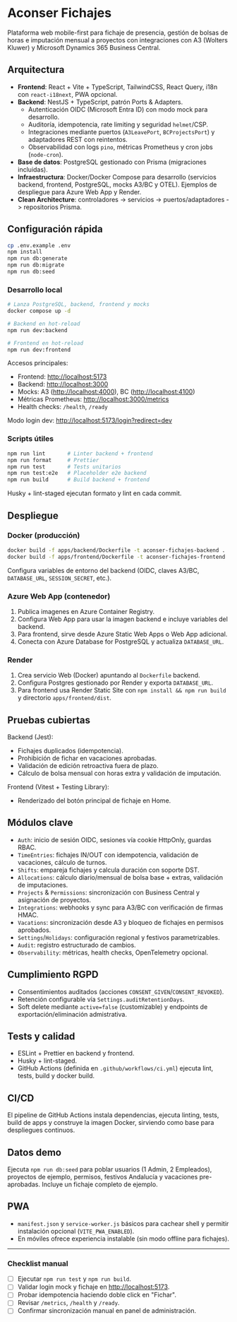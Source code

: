 # Aconser Fichajes

Plataforma web mobile-first para fichaje de presencia, gestión de bolsas de horas e imputación mensual a proyectos con integraciones con A3 (Wolters Kluwer) y Microsoft Dynamics 365 Business Central.

## Arquitectura

- **Frontend**: React + Vite + TypeScript, TailwindCSS, React Query, i18n con `react-i18next`, PWA opcional.
- **Backend**: NestJS + TypeScript, patrón Ports & Adapters.
  - Autenticación OIDC (Microsoft Entra ID) con modo mock para desarrollo.
  - Auditoría, idempotencia, rate limiting y seguridad `helmet`/CSP.
  - Integraciones mediante puertos (`A3LeavePort`, `BCProjectsPort`) y adaptadores REST con reintentos.
  - Observabilidad con logs `pino`, métricas Prometheus y cron jobs (`node-cron`).
- **Base de datos**: PostgreSQL gestionado con Prisma (migraciones incluidas).
- **Infraestructura**: Docker/Docker Compose para desarrollo (servicios backend, frontend, PostgreSQL, mocks A3/BC y OTEL). Ejemplos de despliegue para Azure Web App y Render.
- **Clean Architecture**: controladores -> servicios -> puertos/adaptadores -> repositorios Prisma.

## Configuración rápida

```bash
cp .env.example .env
npm install
npm run db:generate
npm run db:migrate
npm run db:seed
```

### Desarrollo local

```bash
# Lanza PostgreSQL, backend, frontend y mocks
docker compose up -d

# Backend en hot-reload
npm run dev:backend

# Frontend en hot-reload
npm run dev:frontend
```

Accesos principales:
- Frontend: <http://localhost:5173>
- Backend: <http://localhost:3000>
- Mocks: A3 (<http://localhost:4000>), BC (<http://localhost:4100>)
- Métricas Prometheus: <http://localhost:3000/metrics>
- Health checks: `/health`, `/ready`

Modo login dev: <http://localhost:5173/login?redirect=dev>

### Scripts útiles

```bash
npm run lint       # Linter backend + frontend
npm run format     # Prettier
npm run test       # Tests unitarios
npm run test:e2e   # Placeholder e2e backend
npm run build      # Build backend + frontend
```

Husky + lint-staged ejecutan formato y lint en cada commit.

## Despliegue

### Docker (producción)

```bash
docker build -f apps/backend/Dockerfile -t aconser-fichajes-backend .
docker build -f apps/frontend/Dockerfile -t aconser-fichajes-frontend .
```

Configura variables de entorno del backend (OIDC, claves A3/BC, `DATABASE_URL`, `SESSION_SECRET`, etc.).

### Azure Web App (contenedor)
1. Publica imagenes en Azure Container Registry.
2. Configura Web App para usar la imagen backend e incluye variables del backend.
3. Para frontend, sirve desde Azure Static Web Apps o Web App adicional.
4. Conecta con Azure Database for PostgreSQL y actualiza `DATABASE_URL`.

### Render
1. Crea servicio Web (Docker) apuntando al `Dockerfile` backend.
2. Configura Postgres gestionado por Render y exporta `DATABASE_URL`.
3. Para frontend usa Render Static Site con `npm install && npm run build` y directorio `apps/frontend/dist`.

## Pruebas cubiertas

Backend (Jest):
- Fichajes duplicados (idempotencia).
- Prohibición de fichar en vacaciones aprobadas.
- Validación de edición retroactiva fuera de plazo.
- Cálculo de bolsa mensual con horas extra y validación de imputación.

Frontend (Vitest + Testing Library):
- Renderizado del botón principal de fichaje en Home.

## Módulos clave

- `Auth`: inicio de sesión OIDC, sesiones vía cookie HttpOnly, guardas RBAC.
- `TimeEntries`: fichajes IN/OUT con idempotencia, validación de vacaciones, cálculo de turnos.
- `Shifts`: empareja fichajes y calcula duración con soporte DST.
- `Allocations`: cálculo diario/mensual de bolsa base + extras, validación de imputaciones.
- `Projects` & `Permissions`: sincronización con Business Central y asignación de proyectos.
- `Integrations`: webhooks y sync para A3/BC con verificación de firmas HMAC.
- `Vacations`: sincronización desde A3 y bloqueo de fichajes en permisos aprobados.
- `Settings`/`Holidays`: configuración regional y festivos parametrizables.
- `Audit`: registro estructurado de cambios.
- `Observability`: métricas, health checks, OpenTelemetry opcional.

## Cumplimiento RGPD

- Consentimientos auditados (acciones `CONSENT_GIVEN`/`CONSENT_REVOKED`).
- Retención configurable vía `Settings.auditRetentionDays`.
- Soft delete mediante `active=false` (customizable) y endpoints de exportación/eliminación admistrativa.

## Tests y calidad

- ESLint + Prettier en backend y frontend.
- Husky + lint-staged.
- GitHub Actions (definida en `.github/workflows/ci.yml`) ejecuta lint, tests, build y docker build.

## CI/CD

El pipeline de GitHub Actions instala dependencias, ejecuta linting, tests, build de apps y construye la imagen Docker, sirviendo como base para despliegues continuos.

## Datos demo

Ejecuta `npm run db:seed` para poblar usuarios (1 Admin, 2 Empleados), proyectos de ejemplo, permisos, festivos Andalucía y vacaciones pre-aprobadas. Incluye un fichaje completo de ejemplo.

## PWA

- `manifest.json` y `service-worker.js` básicos para cachear shell y permitir instalación opcional (`VITE_PWA_ENABLED`).
- En móviles ofrece experiencia instalable (sin modo offline para fichajes).

---

### Checklist manual
- [ ] Ejecutar `npm run test` y `npm run build`.
- [ ] Validar login mock y fichaje en <http://localhost:5173>.
- [ ] Probar idempotencia haciendo doble click en "Fichar".
- [ ] Revisar `/metrics`, `/health` y `/ready`.
- [ ] Confirmar sincronización manual en panel de administración.
